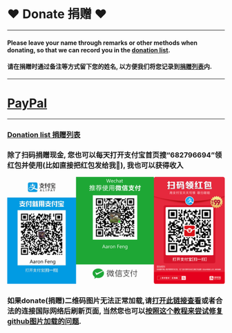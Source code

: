 # ❤ Donate 捐赠 ❤
---
#### Please leave your name through remarks or other methods when donating, so that we can record you in the [donation list](https://github.com/AaronFeng753/Waifu2x-Extension-GUI/blob/master/Donate_list.md).
#### 请在捐赠时通过备注等方式留下您的姓名, 以方便我们将您记录到[捐赠列表](https://github.com/AaronFeng753/Waifu2x-Extension-GUI/blob/master/Donate_list.md)内.
---
# [PayPal](https://www.paypal.me/aaronfeng753)
---
### [Donation list 捐赠列表](https://github.com/AaronFeng753/Waifu2x-Extension-GUI/blob/master/Donate_list.md)
### 除了扫码捐赠现金, 您也可以每天打开支付宝首页搜“682796694”领红包并使用(比如直接把红包发给我🤣), 我也可以获得收入
![donate_new](/donate_new.jpg)
### 如果donate(捐赠)二维码图片无法正常加载,请[打开此链接查看](https://gitee.com/aaronfeng0711/Waifu2x-Extension-GUI/raw/master/donate_new.jpg)或者合法的连接国际网络后刷新页面, 当然您也可以[按照这个教程来尝试修复github图片加载的问题](https://github.com/AaronFeng753/Github_dns_hosts#github_dns_hosts).
